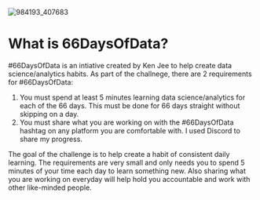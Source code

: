 ![984193_407683](https://user-images.githubusercontent.com/32801046/131948886-017e7eef-7979-49a2-8925-631fc2a4d005.jpeg)

# What is 66DaysOfData?
#66DaysOfData is an intiative created by Ken Jee to help create data science/analytics habits. As part of the challnege, there are 2 requirements for #66DaysOfData:

1) You must spend at least 5 minutes learning data science/analytics for each of the 66 days. This must be done for 66 days straight without skipping on a day.
2) You must share what you are working on with the #66DaysOfData hashtag on any platform you are comfortable with. I used Discord to share my progress.

The goal of the challenge is to help create a habit of consistent daily learning. The requirements are very small and only needs you to spend 5 minutes of your time each day to learn something new. Also sharing what you are working on everyday will help hold you accountable and work with other like-minded people.
